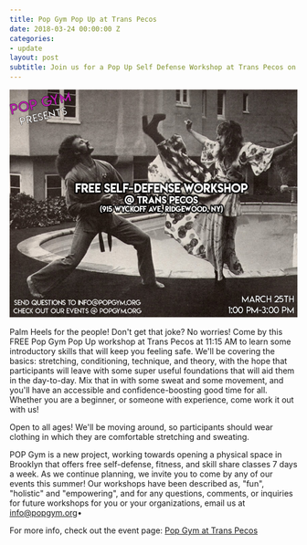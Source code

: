 ```yaml
---
title: Pop Gym Pop Up at Trans Pecos
date: 2018-03-24 00:00:00 Z
categories:
- update
layout: post
subtitle: Join us for a Pop Up Self Defense Workshop at Trans Pecos on March 24th!
---
```


![Pop Gym at Trans Pecos](/assets/transpecos3.jpg)

Palm Heels for the people! Don't get that joke? No worries! Come by this FREE Pop Gym Pop Up workshop at Trans Pecos at 11:15 AM to learn some introductory skills that will keep you feeling safe. We'll be covering the basics: stretching, conditioning, technique, and theory, with the hope that participants will leave with some super useful foundations that will aid them in the day-to-day. Mix that in with some sweat and some movement, and you'll have an accessible and confidence-boosting good time for all. Whether you are a beginner, or someone with experience, come work it out with us!

Open to all ages! We'll be moving around, so participants should wear clothing in which they are comfortable stretching and sweating.

POP Gym is a new project, working towards opening a physical space in Brooklyn that offers free self-defense, fitness, and skill share classes 7 days a week. As we continue planning, we invite you to come by any of our events this summer! Our workshops have been described as, "fun", "holistic" and "empowering", and for any questions, comments, or inquiries for future workshops for you or your organizations, email us at info@popgym.org•

For more info, check out the event page: [Pop Gym at Trans Pecos](https://www.facebook.com/events/218964972177181/)

